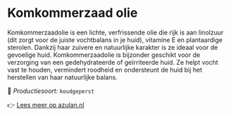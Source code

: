 # Komkommerzaad olie

Komkommerzaadolie is een lichte, verfrissende olie die rijk is aan linolzuur (dit zorgt voor de juiste vochtbalans in je huid), vitamine E en plantaardige sterolen. Dankzij haar zuivere en natuurlijke karakter is ze ideaal voor de gevoelige huid. Komkommerzaadolie is bijzonder geschikt voor de verzorging van een gedehydrateerde of geïrriteerde huid. Ze helpt vocht vast te houden, vermindert roodheid en ondersteunt de huid bij het herstellen van haar natuurlijke balans.

🔧 *Productiesoort:* `koudgeperst`

👉 [Lees meer op azulan.nl](https://azulan.nl/atlas/komkommerzaad-olie)